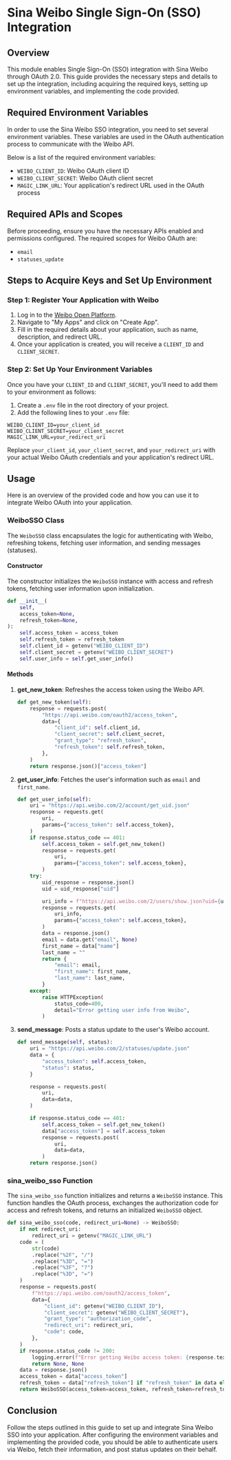 # Sina Weibo Single Sign-On (SSO) Integration

## Overview

This module enables Single Sign-On (SSO) integration with Sina Weibo through OAuth 2.0. This guide provides the necessary steps and details to set up the integration, including acquiring the required keys, setting up environment variables, and implementing the code provided.

## Required Environment Variables

In order to use the Sina Weibo SSO integration, you need to set several environment variables. These variables are used in the OAuth authentication process to communicate with the Weibo API. 

Below is a list of the required environment variables:

- `WEIBO_CLIENT_ID`: Weibo OAuth client ID
- `WEIBO_CLIENT_SECRET`: Weibo OAuth client secret
- `MAGIC_LINK_URL`: Your application's redirect URL used in the OAuth process

## Required APIs and Scopes

Before proceeding, ensure you have the necessary APIs enabled and permissions configured. The required scopes for Weibo OAuth are:

- `email`
- `statuses_update`

## Steps to Acquire Keys and Set Up Environment

### Step 1: Register Your Application with Weibo

1. Log in to the [Weibo Open Platform](https://open.weibo.com/).
2. Navigate to "My Apps" and click on "Create App".
3. Fill in the required details about your application, such as name, description, and redirect URL.
4. Once your application is created, you will receive a `CLIENT_ID` and `CLIENT_SECRET`.

### Step 2: Set Up Your Environment Variables

Once you have your `CLIENT_ID` and `CLIENT_SECRET`, you'll need to add them to your environment as follows:

1. Create a `.env` file in the root directory of your project.
2. Add the following lines to your `.env` file:

```
WEIBO_CLIENT_ID=your_client_id
WEIBO_CLIENT_SECRET=your_client_secret
MAGIC_LINK_URL=your_redirect_uri
```

Replace `your_client_id`, `your_client_secret`, and `your_redirect_uri` with your actual Weibo OAuth credentials and your application's redirect URL.

## Usage

Here is an overview of the provided code and how you can use it to integrate Weibo OAuth into your application.

### WeiboSSO Class

The `WeiboSSO` class encapsulates the logic for authenticating with Weibo, refreshing tokens, fetching user information, and sending messages (statuses). 

#### Constructor
The constructor initializes the `WeiboSSO` instance with access and refresh tokens, fetching user information upon initialization.

```python
def __init__(
    self,
    access_token=None,
    refresh_token=None,
):
    self.access_token = access_token
    self.refresh_token = refresh_token
    self.client_id = getenv("WEIBO_CLIENT_ID")
    self.client_secret = getenv("WEIBO_CLIENT_SECRET")
    self.user_info = self.get_user_info()
```

#### Methods

1. **get_new_token**: Refreshes the access token using the Weibo API.

    ```python
    def get_new_token(self):
        response = requests.post(
            "https://api.weibo.com/oauth2/access_token",
            data={
                "client_id": self.client_id,
                "client_secret": self.client_secret,
                "grant_type": "refresh_token",
                "refresh_token": self.refresh_token,
            },
        )
        return response.json()["access_token"]
    ```

2. **get_user_info**: Fetches the user's information such as `email` and `first_name`.

    ```python
    def get_user_info(self):
        uri = "https://api.weibo.com/2/account/get_uid.json"
        response = requests.get(
            uri,
            params={"access_token": self.access_token},
        )
        if response.status_code == 401:
            self.access_token = self.get_new_token()
            response = requests.get(
                uri,
                params={"access_token": self.access_token},
            )
        try:
            uid_response = response.json()
            uid = uid_response["uid"]

            uri_info = f"https://api.weibo.com/2/users/show.json?uid={uid}"
            response = requests.get(
                uri_info,
                params={"access_token": self.access_token},
            )
            data = response.json()
            email = data.get("email", None)
            first_name = data["name"]
            last_name = ""
            return {
                "email": email,
                "first_name": first_name,
                "last_name": last_name,
            }
        except:
            raise HTTPException(
                status_code=400,
                detail="Error getting user info from Weibo",
            )
    ```

3. **send_message**: Posts a status update to the user's Weibo account.

    ```python
    def send_message(self, status):
        uri = "https://api.weibo.com/2/statuses/update.json"
        data = {
            "access_token": self.access_token,
            "status": status,
        }

        response = requests.post(
            uri,
            data=data,
        )

        if response.status_code == 401:
            self.access_token = self.get_new_token()
            data["access_token"] = self.access_token
            response = requests.post(
                uri,
                data=data,
            )
        return response.json()
    ```

### sina_weibo_sso Function

The `sina_weibo_sso` function initializes and returns a `WeiboSSO` instance. This function handles the OAuth process, exchanges the authorization code for access and refresh tokens, and returns an initialized `WeiboSSO` object.

```python
def sina_weibo_sso(code, redirect_uri=None) -> WeiboSSO:
    if not redirect_uri:
        redirect_uri = getenv("MAGIC_LINK_URL")
    code = (
        str(code)
        .replace("%2F", "/")
        .replace("%3D", "=")
        .replace("%3F", "?")
        .replace("%3D", "=")
    )
    response = requests.post(
        f"https://api.weibo.com/oauth2/access_token",
        data={
            "client_id": getenv("WEIBO_CLIENT_ID"),
            "client_secret": getenv("WEIBO_CLIENT_SECRET"),
            "grant_type": "authorization_code",
            "redirect_uri": redirect_uri,
            "code": code,
        },
    )
    if response.status_code != 200:
        logging.error(f"Error getting Weibo access token: {response.text}")
        return None, None
    data = response.json()
    access_token = data["access_token"]
    refresh_token = data["refresh_token"] if "refresh_token" in data else "Not provided"
    return WeiboSSO(access_token=access_token, refresh_token=refresh_token)
```

## Conclusion

Follow the steps outlined in this guide to set up and integrate Sina Weibo SSO into your application. After configuring the environment variables and implementing the provided code, you should be able to authenticate users via Weibo, fetch their information, and post status updates on their behalf.